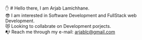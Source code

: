 ✋ # Hello there, I am Arjab Lamichhane. <br>
😎 I am interested in Software Development and FullStack web Development.<br>
😻 Looking to collabrate on Development porjects.<br>
📭 Reach me through my e-mail: arjablc@gmail.com <br>
